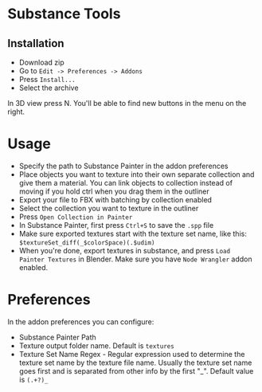 # Substance Tools

## Installation

- Download zip
- Go to `Edit -> Preferences -> Addons`
- Press `Install...`
- Select the archive

In 3D view press N. You'll be able to find new buttons in the menu on the right.

# Usage

- Specify the path to Substance Painter in the addon preferences
- Place objects you want to texture into their own separate collection and give them a material. You can link objects to collection instead of moving if you hold ctrl when you drag them in the outliner
- Export your file to FBX with batching by collection enabled
- Select the collection you want to texture in the outliner
- Press `Open Collection in Painter`
- In Substance Painter, first press `Ctrl+S` to save the `.spp` file
- Make sure exported textures start with the texture set name, like this: `$textureSet_diff(_$colorSpace)(.$udim)`
- When you're done, export textures in substance, and press `Load Painter Textures` in Blender. Make sure you have `Node Wrangler` addon enabled.

# Preferences

In the addon preferences you can configure:

- Substance Painter Path
- Texture output folder name. Default is `textures`
- Texture Set Name Regex - Regular expression used to determine the texture set name by the texture file name. Usually the texture set name goes first and is separated from other info by the first "_". Default value is `(.+?)_`

